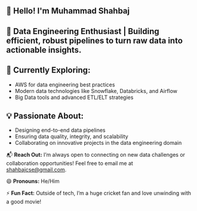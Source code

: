 ## 👋 Hello! I'm Muhammad Shahbaj

## 🎯 Data Engineering Enthusiast | Building efficient, robust pipelines to turn raw data into actionable insights.

## 🌱 Currently Exploring:

- AWS for data engineering best practices
- Modern data technologies like Snowflake, Databricks, and Airflow
- Big Data tools and advanced ETL/ELT strategies
## 💡 Passionate About:

- Designing end-to-end data pipelines
- Ensuring data quality, integrity, and scalability
- Collaborating on innovative projects in the data engineering domain
  
📬 **Reach Out:** I’m always open to connecting on new data challenges or collaboration opportunities! Feel free to email me at shahbajcse@gmail.com.

😄 **Pronouns:** He/Him

⚡ **Fun Fact:** Outside of tech, I’m a huge cricket fan and love unwinding with a good movie!



<!---
shahbaj-cse/shahbaj-cse is a ✨ special ✨ repository because its `README.md` (this file) appears on your GitHub profile.
You can click the Preview link to take a look at your changes.
--->
